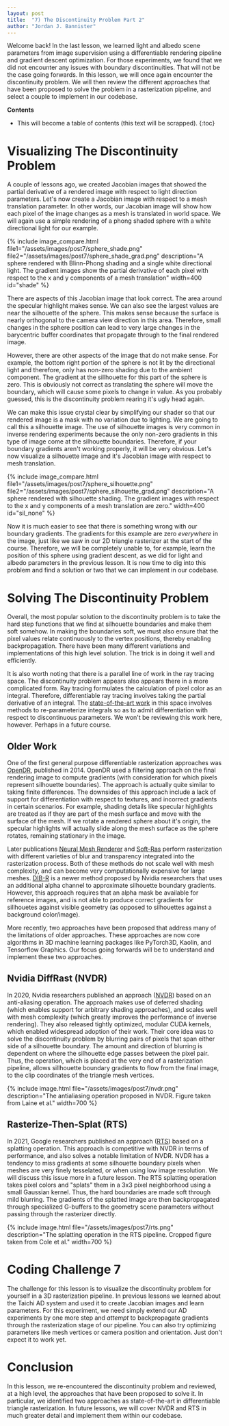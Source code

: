 ```yaml
---
layout: post
title:  "7) The Discontinuity Problem Part 2"
author: "Jordan J. Bannister"
---
```


Welcome back!
In the last lesson, we learned light and albedo scene parameters from image supervision using a differentiable rendering pipeline and gradient descent optimization.
For those experiments, we found that we did not encounter any issues with boundary discontinuities. 
That will not be the case going forwards.
In this lesson, we will once again encounter the discontinuity problem.
We will then review the different approaches that have been proposed to solve the problem in a rasterization pipeline, and select a couple to implement in our codebase.

__Contents__
* This will become a table of contents (this text will be scrapped).
{:toc}

# Visualizing The Discontinuity Problem

A couple of lessons ago, we created Jacobian images that showed the partial derivative of a rendered image with respect to light direction parameters.
Let's now create a Jacobian image with respect to a mesh translation parameter.
In other words, our Jacobian image will show how each pixel of the image changes as a mesh is translated in world space.
We will again use a simple rendering of a phong shaded sphere with a white directional light for our example.

{% include image_compare.html file1="/assets/images/post7/sphere_shade.png" file2="/assets/images/post7/sphere_shade_grad.png" description="A sphere rendered with Blinn-Phong shading and a single white directional light. The gradient images show the partial derivative of each pixel with respect to the x and y components of a mesh translation" width=400 id="shade" %}

There are aspects of this Jacobian image that look correct.
The area around the specular highlight makes sense.
We can also see the largest values are near the silhouette of the sphere.
This makes sense because the surface is nearly orthogonal to the camera view direction in this area. 
Therefore, small changes in the sphere position can lead to very large changes in the barycentric buffer coordinates that propagate through to the final rendered image. 

However, there are other aspects of the image that do not make sense.
For example, the bottom right portion of the sphere is not lit by the directional light and therefore, only has non-zero shading due to the ambient component.
The gradient at the sillhouette for this part of the sphere is zero.
This is obviously not correct as translating the sphere will move the boundary, which will cause some pixels to change in value.
As you probably guessed, this is the discontinuity problem rearing it's ugly head again.

We can make this issue crystal clear by simplifying our shader so that our rendered image is a mask with no variation due to lighting.
We are going to call this a silhouette image.
The use of silhouette images is very common in inverse rendering experiments because the only non-zero gradients in this type of image come at the silhouette boundaries.
Therefore, if your boundary gradients aren't working properly, it will be very obvious.
Let's now visualize a silhouette image and it's Jacobian image with respect to mesh translation.

{% include image_compare.html file1="/assets/images/post7/sphere_silhouette.png" file2="/assets/images/post7/sphere_silhouette_grad.png" description="A sphere rendered with silhouette shading. The gradient images with respect to the x and y components of a mesh translation are zero." width=400 id="sil_none" %}

Now it is much easier to see that there is something wrong with our boundary gradients.
The gradients for this example are zero _everywhere_ in the image, just like we saw in our 2D triangle rasterizer at the start of the course.
Therefore, we will be completely unable to, for example, learn the position of this sphere using gradient descent, as we did for light and albedo parameters in the previous lesson.
It is now time to dig into this problem and find a solution or two that we can implement in our codebase.


# Solving The Discontinuity Problem

Overall, the most popular solution to the discontinuity problem is to take the hard step functions that we find at silhouette boundaries and make them soft somehow.
In making the boundaries soft, we must also ensure that the pixel values relate continuously to the vertex positions, thereby enabling backpropagation.
There have been many different variations and implementations of this high level solution.
The trick is in doing it well and efficiently.

It is also worth noting that there is a parallel line of work in the ray tracing space.
The discontinuity problem appears also appears there in a more complicated form.
Ray tracing formulates the calculation of pixel color as an integral. 
Therefore, differentiable ray tracing involves taking the partial derivative of an integral.
The [state-of-the-art work](https://dl.acm.org/doi/abs/10.1145/3414685.3417833) in this space involves methods to re-parameterize integrals so as to admit differentiation with respect to discontinuous parameters.
We won't be reviewing this work here, however.  Perhaps in a future course.

## Older Work

One of the first general purpose differentiable rasterization approaches was [OpenDR](https://files.is.tue.mpg.de/black/papers/OpenDR.pdf), published in 2014.
OpenDR used a filtering approach on the final rendering image to compute gradients (with consideration for which pixels represent silhouette boundaries).
The approach is actually quite similar to taking finite differences.
The downsides of this approach include a lack of support for differentiation with respect to textures, and incorrect gradients in certain scenarios.
For example, shading details like specular highlights are treated as if they are part of the mesh surface and move with the surface of the mesh.
If we rotate a rendered sphere about it's origin, the specular highlights will actually slide along the mesh surface as the sphere rotates, remaining stationary in the image.

Later publications [Neural Mesh Renderer](https://openaccess.thecvf.com/content_cvpr_2018/papers/Kato_Neural_3D_Mesh_CVPR_2018_paper.pdf) and [Soft-Ras](https://openaccess.thecvf.com/content_ICCV_2019/papers/Liu_Soft_Rasterizer_A_Differentiable_Renderer_for_Image-Based_3D_Reasoning_ICCV_2019_paper.pdf) perform rasterization with different varieties of blur and transparency integrated into the rasterization process. 
Both of these methods do not scale well with mesh complexity, and can become very computationally expensive for large meshes.
[DIB-R](https://research.nvidia.com/labs/toronto-ai/DIB-R/files/diff_shader.pdf) is a newer method proposed by Nvidia researchers that uses an additional alpha channel to approximate silhouette boundary gradients. 
However, this approach requires that an alpha mask be available for reference images, and is not able to produce correct gradients for sillhouetes against visible geometry (as opposed to silhouettes against a background color/image).

More recently, two approaches have been proposed that address many of the limitations of older approaches.
These approaches are now core algorithms in 3D machine learning packages like PyTorch3D, Kaolin, and Tensorflow Graphics.
Our focus going forwards will be to understand and implement these two approaches.

## Nvidia DiffRast (NVDR)

In 2020, Nvidia researchers published an approach ([NVDR](https://nvlabs.github.io/nvdiffrast/)) based on an anti-aliasing operation. 
The approach makes use of deferred shading (which enables support for arbitrary shading approaches), and scales well with mesh complexity (which greatly improves the performance of inverse rendering).
They also released tightly optimized, modular CUDA kernels, which enabled widespread adoption of their work.
Their core idea was to solve the discontinuity problem by blurring pairs of pixels that span either side of a silhouette boundary.
The amount and direction of blurring is dependent on where the silhouette edge passes between the pixel pair.
Thus, the operation, which is placed at the very end of a rasterization pipeline, allows sillhouette boundary gradients to flow from the final image, to the clip coordinates of the triangle mesh vertices.

{% include image.html file="/assets/images/post7/nvdr.png" description="The antialiasing operation proposed in NVDR. Figure taken from Laine et al." width=700 %}


## Rasterize-Then-Splat (RTS)
In 2021, Google researchers published an approach ([RTS](https://openaccess.thecvf.com/content/ICCV2021/papers/Cole_Differentiable_Surface_Rendering_via_Non-Differentiable_Sampling_ICCV_2021_paper.pdf)) based on a splatting operation.
This approach is competitive with NVDR in terms of performance, and also solves a notable limitation of NVDR. 
NVDR has a tendency to miss gradients at some silhouette boundary pixels when meshes are very finely tesselated, or when using low image resolution.
We will discuss this issue more in a future lesson.
The RTS splatting operation takes pixel colors and "splats" them in a 3x3 pixel neighborhood using a small Gaussian kernel.
Thus, the hard boundaries are made soft through mild blurring.
The gradients of the splatted image are then backpropagated through specialized G-buffers to the geometry scene parameters without passing through the rasterizer directly.

{% include image.html file="/assets/images/post7/rts.png" description="The splatting operation in the RTS pipeline. Cropped figure taken from Cole et al." width=700 %}

# Coding Challenge 7
The challenge for this lesson is to visualize the discontinuity problem for yourself in a 3D rasterization pipeline.
In previous lessons we learned about the Taichi AD system and used it to create Jacobian images and learn parameters.
For this experiment, we need simply extend our AD experiments by one more step and _attempt_ to backpropagate gradients through the rasterization stage of our pipeline. 
You can also try optimizing parameters like mesh vertices or camera position and orientation. 
Just don't expect it to work yet.


# Conclusion

In this lesson, we re-encountered the discontinuity problem and reviewed, at a high level, the approaches that have been proposed to solve it. 
In particular, we identified two approaches as state-of-the-art in differentiable triangle rasterization.
In future lessons, we will cover NVDR and RTS in much greater detail and implement them within our codebase.
